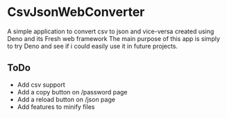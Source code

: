 # CsvJsonWebConverter

A simple application to convert csv to json and vice-versa created using Deno
and its Fresh web framework The main purpose of this app is simply to try Deno
and see if i could easily use it in future projects.

## ToDo

- Add csv support
- Add a copy button on /password page
- Add a reload button on /json page
- Add features to minify files
